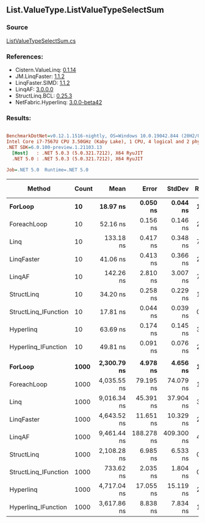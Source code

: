 ﻿## List.ValueType.ListValueTypeSelectSum

### Source
[ListValueTypeSelectSum.cs](../LinqBenchmarks/List/ValueType/ListValueTypeSelectSum.cs)

### References:
- Cistern.ValueLinq: [0.1.14](https://www.nuget.org/packages/Cistern.ValueLinq/0.1.14)
- JM.LinqFaster: [1.1.2](https://www.nuget.org/packages/JM.LinqFaster/1.1.2)
- LinqFaster.SIMD: [1.1.2](https://www.nuget.org/packages/LinqFaster.SIMD/1.0.3)
- LinqAF: [3.0.0.0](https://www.nuget.org/packages/LinqAF/3.0.0.0)
- StructLinq.BCL: [0.25.3](https://www.nuget.org/packages/StructLinq.BCL/0.25.3)
- NetFabric.Hyperlinq: [3.0.0-beta42](https://www.nuget.org/packages/NetFabric.Hyperlinq/3.0.0-beta42)

### Results:
``` ini

BenchmarkDotNet=v0.12.1.1516-nightly, OS=Windows 10.0.19042.844 (20H2/October2020Update)
Intel Core i7-7567U CPU 3.50GHz (Kaby Lake), 1 CPU, 4 logical and 2 physical cores
.NET SDK=6.0.100-preview.1.21103.13
  [Host]   : .NET 5.0.3 (5.0.321.7212), X64 RyuJIT
  .NET 5.0 : .NET 5.0.3 (5.0.321.7212), X64 RyuJIT

Job=.NET 5.0  Runtime=.NET 5.0  

```
|               Method | Count |        Mean |      Error |     StdDev | Ratio | RatioSD |  Gen 0 | Gen 1 | Gen 2 | Allocated |
|--------------------- |------ |------------:|-----------:|-----------:|------:|--------:|-------:|------:|------:|----------:|
|              **ForLoop** |    **10** |    **18.97 ns** |   **0.050 ns** |   **0.044 ns** |  **1.00** |    **0.00** |      **-** |     **-** |     **-** |         **-** |
|          ForeachLoop |    10 |    52.16 ns |   0.156 ns |   0.146 ns |  2.75 |    0.01 |      - |     - |     - |         - |
|                 Linq |    10 |   133.18 ns |   0.417 ns |   0.348 ns |  7.02 |    0.02 | 0.0458 |     - |     - |      96 B |
|           LinqFaster |    10 |    41.06 ns |   0.413 ns |   0.366 ns |  2.16 |    0.02 |      - |     - |     - |         - |
|               LinqAF |    10 |   142.26 ns |   2.810 ns |   3.007 ns |  7.48 |    0.17 |      - |     - |     - |         - |
|           StructLinq |    10 |    34.20 ns |   0.258 ns |   0.229 ns |  1.80 |    0.01 | 0.0191 |     - |     - |      40 B |
| StructLinq_IFunction |    10 |    17.81 ns |   0.044 ns |   0.039 ns |  0.94 |    0.00 |      - |     - |     - |         - |
|            Hyperlinq |    10 |    63.69 ns |   0.174 ns |   0.145 ns |  3.36 |    0.01 |      - |     - |     - |         - |
|  Hyperlinq_IFunction |    10 |    49.81 ns |   0.091 ns |   0.076 ns |  2.63 |    0.01 |      - |     - |     - |         - |
|                      |       |             |            |            |       |         |        |       |       |           |
|              **ForLoop** |  **1000** | **2,300.79 ns** |   **4.978 ns** |   **4.656 ns** |  **1.00** |    **0.00** |      **-** |     **-** |     **-** |         **-** |
|          ForeachLoop |  1000 | 4,035.55 ns |  79.195 ns |  74.079 ns |  1.75 |    0.03 |      - |     - |     - |         - |
|                 Linq |  1000 | 9,016.34 ns |  45.391 ns |  37.904 ns |  3.92 |    0.02 | 0.0458 |     - |     - |      96 B |
|           LinqFaster |  1000 | 4,643.52 ns |  11.651 ns |  10.329 ns |  2.02 |    0.01 |      - |     - |     - |         - |
|               LinqAF |  1000 | 9,461.44 ns | 188.278 ns | 409.300 ns |  4.08 |    0.21 |      - |     - |     - |         - |
|           StructLinq |  1000 | 2,108.28 ns |   6.985 ns |   6.533 ns |  0.92 |    0.00 | 0.0191 |     - |     - |      40 B |
| StructLinq_IFunction |  1000 |   733.62 ns |   2.035 ns |   1.804 ns |  0.32 |    0.00 |      - |     - |     - |         - |
|            Hyperlinq |  1000 | 4,717.04 ns |  17.055 ns |  15.119 ns |  2.05 |    0.01 |      - |     - |     - |         - |
|  Hyperlinq_IFunction |  1000 | 3,617.86 ns |   8.838 ns |   7.834 ns |  1.57 |    0.00 |      - |     - |     - |         - |
